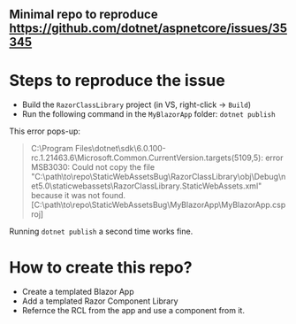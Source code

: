 ## Minimal repo to reproduce https://github.com/dotnet/aspnetcore/issues/35345

# Steps to reproduce the issue

- Build the `RazorClassLibrary` project (in VS, right-click -> `Build`)
- Run the following command in the `MyBlazorApp` folder: `dotnet publish`

This error pops-up:
> C:\Program Files\dotnet\sdk\6.0.100-rc.1.21463.6\Microsoft.Common.CurrentVersion.targets(5109,5): error MSB3030: Could not copy the file "C:\path\to\repo\StaticWebAssetsBug\RazorClassLibrary\obj\Debug\net5.0\staticwebassets\RazorClassLibrary.StaticWebAssets.xml" because it was not found. [C:\path\to\repo\StaticWebAssetsBug\MyBlazorApp\MyBlazorApp.csproj]

Running `dotnet publish` a second time works fine.

# How to create this repo?

- Create a templated Blazor App
- Add a templated Razor Component Library
- Refernce the RCL from the app and use a component from it.